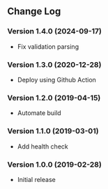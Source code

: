 ## Change Log
### Version 1.4.0 (2024-09-17)
- Fix validation parsing
### Version 1.3.0 (2020-12-28)
- Deploy using Github Action
### Version 1.2.0 (2019-04-15)
- Automate build
### Version 1.1.0 (2019-03-01)
- Add health check
### Version 1.0.0 (2019-02-28)
- Initial release


